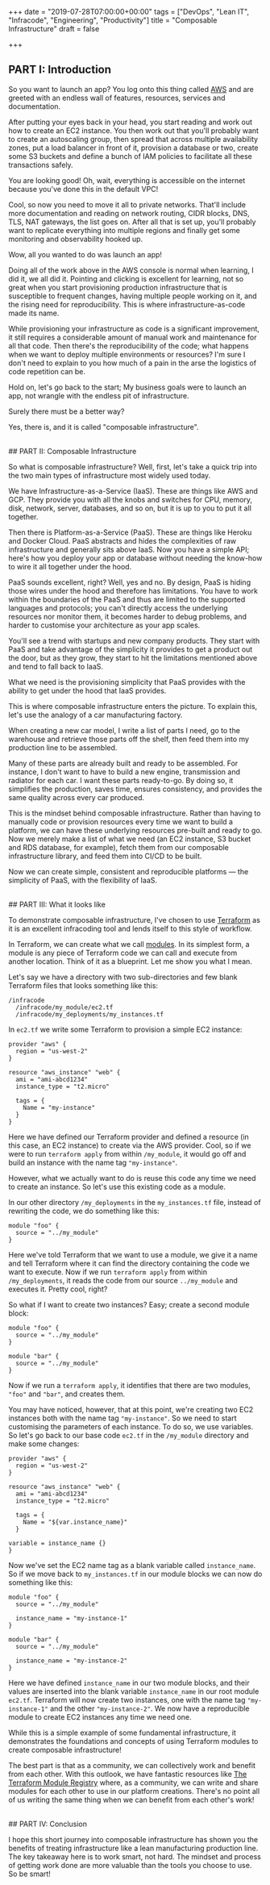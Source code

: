 +++
date = "2019-07-28T07:00:00+00:00"
tags = ["DevOps", "Lean IT", "Infracode", "Engineering", "Productivity"]
title = "Composable Infrastructure"
draft = false

+++
## PART I: Introduction

So you want to launch an app? You log onto this thing called [AWS](https://aws.amazon.com) and are greeted with an endless wall of features, resources, services and documentation.

After putting your eyes back in your head, you start reading and work out how to create an EC2 instance. You then work out that you'll probably want to create an autoscaling group, then spread that across multiple availability zones, put a load balancer in front of it, provision a database or two, create some S3 buckets and define a bunch of IAM policies to facilitate all these transactions safely.

You are looking good! Oh, wait, everything is accessible on the internet because you've done this in the default VPC!

Cool, so now you need to move it all to private networks. That'll include more documentation and reading on network routing, CIDR blocks, DNS, TLS, NAT gateways, the list goes on. After all that is set up, you'll probably want to replicate everything into multiple regions and finally get some monitoring and observability hooked up.

Wow, all you wanted to do was launch an app!

Doing all of the work above in the AWS console is normal when learning, I did it, we all did it. Pointing and clicking is excellent for learning, not so great when you start provisioning production infrastructure that is susceptible to frequent changes, having multiple people working on it, and the rising need for reproducibility. This is where infrastructure-as-code made its name.

While provisioning your infrastructure as code is a significant improvement, it still requires a considerable amount of manual work and maintenance for all that code. Then there's the reproducibility of the code; what happens when we want to deploy multiple environments or resources? I'm sure I don't need to explain to you how much of a pain in the arse the logistics of code repetition can be.

Hold on, let's go back to the start; My business goals were to launch an app, not wrangle with the endless pit of infrastructure.

Surely there must be a better way?

Yes, there is, and it is called "composable infrastructure".

</br>
## PART II: Composable Infrastructure

So what is composable infrastructure? Well, first, let's take a quick trip into the two main types of infrastructure most widely used today.

We have Infrastructure-as-a-Service (IaaS). These are things like AWS and GCP. They provide you with all the knobs and switches for CPU, memory, disk, network, server, databases, and so on, but it is up to you to put it all together.

Then there is Platform-as-a-Service (PaaS). These are things like Heroku and Docker Cloud. PaaS abstracts and hides the complexities of raw infrastructure and generally sits above IaaS. Now you have a simple API; here's how you deploy your app or database without needing the know-how to wire it all together under the hood.

PaaS sounds excellent, right? Well, yes and no. By design, PaaS is hiding those wires under the hood and therefore has limitations. You have to work within the boundaries of the PaaS and thus are limited to the supported languages and protocols; you can't directly access the underlying resources nor monitor them, it becomes harder to debug problems, and harder to customise your architecture as your app scales.

You'll see a trend with startups and new company products. They start with PaaS and take advantage of the simplicity it provides to get a product out the door, but as they grow, they start to hit the limitations mentioned above and tend to fall back to IaaS.

What we need is the provisioning simplicity that PaaS provides with the ability to get under the hood that IaaS provides.

This is where composable infrastructure enters the picture. To explain this, let's use the analogy of a car manufacturing factory.

When creating a new car model, I write a list of parts I need, go to the warehouse and retrieve those parts off the shelf, then feed them into my production line to be assembled.

Many of these parts are already built and ready to be assembled. For instance, I don't want to have to build a new engine, transmission and radiator for each car. I want these parts ready-to-go. By doing so, it simplifies the production, saves time, ensures consistency, and provides the same quality across every car produced.

This is the mindset behind composable infrastructure. Rather than having to manually code or provision resources every time we want to build a platform, we can have these underlying resources pre-built and ready to go. Now we merely make a list of what we need (an EC2 instance, S3 bucket and RDS database, for example), fetch them from our composable infrastructure library, and feed them into CI/CD to be built.

Now we can create simple, consistent and reproducible platforms — the simplicity of PaaS, with the flexibility of IaaS.

</br>
## PART III: What it looks like

To demonstrate composable infrastructure, I've chosen to use [Terraform](https://www.terraform.io) as it is an excellent infracoding tool and lends itself to this style of workflow.

In Terraform, we can create what we call [modules](https://www.terraform.io/docs/modules/index.html). In its simplest form, a module is any piece of Terraform code we can call and execute from another location. Think of it as a blueprint. Let me show you what I mean.

Let's say we have a directory with two sub-directories and few blank Terraform files that looks something like this:

```
/infracode
  /infracode/my_module/ec2.tf
  /infracode/my_deployments/my_instances.tf
```

In `ec2.tf` we write some Terraform to provision a simple EC2 instance:

```
provider "aws" {
  region = "us-west-2"
}

resource "aws_instance" "web" {
  ami = "ami-abcd1234"
  instance_type = "t2.micro"

  tags = {
    Name = "my-instance"
  }
}
```

Here we have defined our Terraform provider and defined a resource (in this case, an EC2 instance) to create via the AWS provider. Cool, so if we were to run `terraform apply` from within `/my_module`, it would go off and build an instance with the name tag `"my-instance"`.

However, what we actually want to do is reuse this code any time we need to create an instance. So let's use this existing code as a module.

In our other directory `/my_deployments` in the `my_instances.tf` file, instead of rewriting the code, we do something like this:

```
module "foo" {
  source = "../my_module"
}
```

Here we've told Terraform that we want to use a module, we give it a name and tell Terraform where it can find the directory containing the code we want to execute. Now if we run `terraform apply` from within `/my_deployments`, it reads the code from our source `../my_module` and executes it. Pretty cool, right?

So what if I want to create two instances? Easy; create a second module block:

```
module "foo" {
  source = "../my_module"
}

module "bar" {
  source = "../my_module"
}
```
Now if we run a `terraform apply`, it identifies that there are two modules, `"foo"` and `"bar"`, and creates them.

You may have noticed, however, that at this point, we're creating two EC2 instances both with the name tag `"my-instance"`. So we need to start customising the parameters of each instance. To do so, we use variables. So let's go back to our base code `ec2.tf` in the `/my_module` directory and make some changes:

```
provider "aws" {
  region = "us-west-2"
}

resource "aws_instance" "web" {
  ami = "ami-abcd1234"
  instance_type = "t2.micro"

  tags = {
    Name = "${var.instance_name}"
  }

variable = instance_name {}
}
```

Now we've set the EC2 name tag as a blank variable called `instance_name`. So if we move back to `my_instances.tf` in our module blocks we can now do something like this:

```
module "foo" {
  source = "../my_module"

  instance_name = "my-instance-1"
}

module "bar" {
  source = "../my_module"

  instance_name = "my-instance-2"
}
```

Here we have defined `instance_name` in our two module blocks, and their values are inserted into the blank variable `instance_name` in our root module `ec2.tf`. Terraform will now create two instances, one with the name tag `"my-instance-1"` and the other `"my-instance-2"`. We now have a reproducible module to create EC2 instances any time we need one.

While this is a simple example of some fundamental infrastructure, it demonstrates the foundations and concepts of using Terraform modules to create composable infrastructure!

The best part is that as a community, we can collectively work and benefit from each other. With this outlook, we have fantastic resources like [The Terraform Module Registry](https://registry.terraform.io) where, as a community, we can write and share modules for each other to use in our platform creations. There's no point all of us writing the same thing when we can benefit from each other's work!

</br>
## PART IV: Conclusion

I hope this short journey into composable infrastructure has shown you the benefits of treating infrastructure like a lean manufacturing production line. The key takeaway here is to work smart, not hard. The mindset and process of getting work done are more valuable than the tools you choose to use. So be smart!